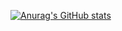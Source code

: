 
[![Anurag's GitHub stats](https://github-readme-stats.vercel.app/api?username=alonme&show_icons=true)](https://github.com/anuraghazra/github-readme-stats)
